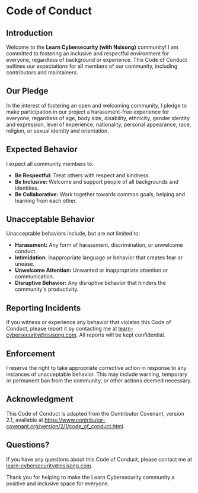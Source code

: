 # Code of Conduct

## Introduction

Welcome to the **Learn Cybersecurity (with Nsisong)** community! I am committed to fostering an inclusive and respectful environment for everyone, regardless of background or experience. This Code of Conduct outlines our expectations for all members of our community, including contributors and maintainers.

## Our Pledge

In the interest of fostering an open and welcoming community, I pledge to make participation in our project a harassment-free experience for everyone, regardless of age, body size, disability, ethnicity, gender identity and expression, level of experience, nationality, personal appearance, race, religion, or sexual identity and orientation.

## Expected Behavior

I expect all community members to:

- **Be Respectful:** Treat others with respect and kindness.
- **Be Inclusive:** Welcome and support people of all backgrounds and identities.
- **Be Collaborative:** Work together towards common goals, helping and learning from each other.

## Unacceptable Behavior

Unacceptable behaviors include, but are not limited to:

- **Harassment:** Any form of harassment, discrimination, or unwelcome conduct.
- **Intimidation:** Inappropriate language or behavior that creates fear or unease.
- **Unwelcome Attention:** Unwanted or inappropriate attention or communication.
- **Disruptive Behavior:** Any disruptive behavior that hinders the community's productivity.

## Reporting Incidents

If you witness or experience any behavior that violates this Code of Conduct, please report it by contacting me at [learn-cybersecurity@nsisong.com](mailto:learn-cybersecurity@nsisong.com). All reports will be kept confidential.

## Enforcement

I reserve the right to take appropriate corrective action in response to any instances of unacceptable behavior. This may include warning, temporary or permanent ban from the community, or other actions deemed necessary.

## Acknowledgment

This Code of Conduct is adapted from the Contributor Covenant, version 2.1, available at https://www.contributor-covenant.org/version/2/1/code_of_conduct.html.

## Questions?

If you have any questions about this Code of Conduct, please contact me at [learn-cybersecurity@nsisong.com](mailto:learn-cybersecurity@nsisong.com).

Thank you for helping to make the Learn Cybersecurity community a positive and inclusive space for everyone.
